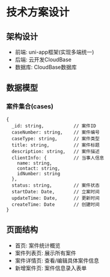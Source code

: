 # 技术方案设计

## 架构设计
- 前端: uni-app框架(实现多端统一)
- 后端: 云开发CloudBase
- 数据库: CloudBase数据库

## 数据模型

### 案件集合(cases)
```
{
  _id: string,           // 案件ID
  caseNumber: string,    // 案件编号
  caseType: string,      // 案件类型
  title: string,         // 案件标题
  description: string,   // 案件描述
  clientInfo: {          // 当事人信息
    name: string,
    contact: string,
    idNumber: string
  },
  status: string,        // 案件状态
  startDate: Date,       // 立案时间
  updateTime: Date,      // 更新时间
  createTime: Date       // 创建时间
}
```

## 页面结构
- 首页: 案件统计概览
- 案件列表页: 展示所有案件
- 案件详情页: 查看/编辑具体案件信息
- 新增案件页: 案件信息录入表单